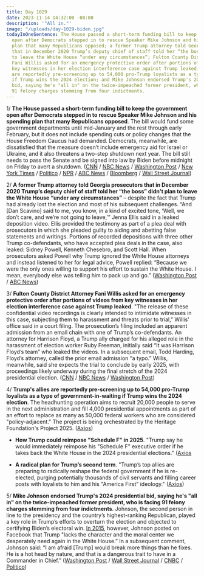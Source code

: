 ```yaml
---
title: Day 1029
date: 2023-11-14 14:32:00 -08:00
description: '"All in."'
image: "/uploads/day-1029-biden.jpg"
todayInOneSentence: The House passed a short-term funding bill to keep the government
  open after Democrats stepped in to rescue Speaker Mike Johnson and his spending
  plan that many Republicans opposed; a former Trump attorney told Georgia prosecutors
  that in December 2020 Trump’s deputy chief of staff told her “the boss” didn't plan
  to leave the White House “under any circumstances”; Fulton County District Attorney
  Fani Willis asked for an emergency protective order after portions of videos from
  key witnesses in her election interference case against Trump leaked; Trump's allies
  are reportedly pre-screening up to 54,000 pro-Trump loyalists as a type of government-in-waiting
  if Trump wins the 2024 election; and Mike Johnson endorsed Trump's 2024 presidential
  bid, saying he's "all in" on the twice-impeached former president, who is facing
  91 felony charges stemming from four indictments.
---
```


1/ **The House passed a short-term funding bill to keep the government open after Democrats stepped in to rescue Speaker Mike Johnson and his spending plan that many Republicans opposed**. The bill would fund some government departments until mid-January and the rest through early February, but it does not include spending cuts or policy changes that the House Freedom Caucus had demanded. Democrats, meanwhile, are dissatisfied that the measure doesn’t include emergency aid for Israel or Ukraine, and it also threatens a two-step shutdown next year. The bill still needs to pass the Senate and be signed into law by Biden before midnight on Friday to avert a shutdown. ([CNN](https://www.cnn.com/politics/live-news/federal-government-shutdown-funding-11-14-23) / [NBC News](https://www.nbcnews.com/politics/congress/live-blog/house-vote-government-shutdown-live-updates-rcna125094) / [Washington Post](https://www.washingtonpost.com/politics/2023/11/14/government-shutdown-updates/) / [New York Times](https://www.nytimes.com/2023/11/14/us/politics/government-shutdown-vote-mike-johnson.html) / [Politico](https://www.politico.com/live-updates/2023/11/14/congress/house-gop-spending-shutdown-laddered-cr-johnson-00127005) / [NPR](https://www.npr.org/2023/11/14/1212856464/house-will-vote-on-speaker-mike-johnsons-plan-to-avert-a-government-shutdown) / [ABC News](https://abcnews.go.com/Politics/house-set-vote-johnson-plan-avert-shutdown-hell/story?id=104877426) / [Bloomberg](https://www.bloomberg.com/news/articles/2023-11-14/us-shutdown-risk-drops-as-more-democrats-back-gop-speaker-s-plan?srnd=premium&sref=MIBMEEoj) / [Wall Street Journal](https://www.wsj.com/politics/speaker-mike-johnson-faces-big-test-in-averting-government-shutdown-41138170?mod=hp_lead_pos5))

2/ **A former Trump attorney told Georgia prosecutors that in December 2020 Trump’s deputy chief of staff told her “the boss” didn't plan to leave the White House “under any circumstances”** – despite the fact that Trump had already lost the election and most of his subsequent challenges. “And \[Dan Scavino\] said to me, you know, in a kind of excited tone, ‘Well, we don’t care, and we’re not going to leave,’” Jenna Ellis said in a leaked deposition video. Ellis provided the testimony as part of a plea deal with prosecutors in which she pleaded guilty to aiding and abetting false statements and writings. Portions of recorded depositions with three other Trump co-defendants, who have accepted plea deals in the case, also leaked: Sidney Powell, Kenneth Chesebro, and Scott Hall. When prosecutors asked Powell why Trump ignored the White House attorneys and instead listened to her for legal advice, Powell replied: “Because we were the only ones willing to support his effort to sustain the White House. I mean, everybody else was telling him to pack up and go.” ([Washington Post](https://www.washingtonpost.com/national-security/2023/11/13/trump-georgia-case-videos-overturn-2020-election/) / [ABC News](https://abcnews.go.com/US/boss-leave-proffer-videos-show-trump-lawyers-telling/story?id=104831939))

3/ **Fulton County District Attorney Fani Willis asked for an emergency protective order after portions of videos from key witnesses in her election interference case against Trump leaked**. "The release of these confidential video recordings is clearly intended to intimidate witnesses in this case, subjecting them to harassment and threats prior to trial," Willis' office said in a court filing. The prosecution’s filing included an apparent admission from an email chain with one of Trump’s co-defendants. An attorney for Harrison Floyd, a Trump ally charged for his alleged role in the harassment of election worker Ruby Freeman, initially said “It was Harrison Floyd’s team” who leaked the videos. In a subsequent email, Todd Harding, Floyd’s attorney, called the prior email admission “a typo.” Willis, meanwhile, said she expects the trial to conclude by early 2025, with proceedings likely underway during the final stretch of the 2024 presidential election. ([CNN](https://www.cnn.com/2023/11/14/politics/fulton-county-proffer-video-leak-filing/index.html) / [NBC News](https://www.nbcnews.com/politics/donald-trump/fulton-county-da-asks-protective-order-leak-witness-videos-trump-elect-rcna125131) / [Washington Post](https://www.washingtonpost.com/national-security/2023/11/14/fani-willis-trump-case-videos/))

4/ **Trump's allies are reportedly pre-screening up to 54,000 pro-Trump loyalists as a type of government-in-waiting if Trump wins the 2024 election**. The headhunting operation aims to recruit 20,000 people to serve in the next administration and fill 4,000 presidential appointments as part of an effort to replace as many as 50,000 federal workers who are considered "policy-adjacent." The project is being orchestrated by the Heritage Foundation's Project 2025. ([Axios](https://www.axios.com/2023/11/13/trump-loyalists-2024-presidential-election))

* **How Trump could reimpose "Schedule F" in 2025**. "Trump say he would immediately reimpose his "Schedule F" executive order if he takes back the White House in the 2024 presidential elections." ([Axios](https://www.axios.com/2022/07/22/trump-presidency-schedule-f-federal-employees)

* **A radical plan for Trump’s second term**. "Trump’s top allies are preparing to radically reshape the federal government if he is re-elected, purging potentially thousands of civil servants and filling career posts with loyalists to him and his "America First” ideology." ([Axios](https://www.axios.com/2022/07/22/trump-2025-radical-plan-second-term))

5/ **Mike Johnson endorsed Trump's 2024 presidential bid, saying he's "all in" on the twice-impeached former president, who is facing 91 felony charges stemming from four indictments**. Johnson, the second person in line to the presidency and the country’s highest-ranking Republican, played a key role in Trump’s efforts to overturn the election and objected to certifying Biden’s electoral win. [In 2015](https://www.nytimes.com/2023/11/14/us/politics/mike-johnson-donald-trump.html), however, Johnson posted on Facebook that Trump "lacks the character and the moral center we desperately need again in the White House.” In a subsequent comment, Johnson said: “I am afraid \[Trump\] would break more things than he fixes. He is a hot head by nature, and that is a dangerous trait to have in a Commander in Chief.” ([Washington Post](https://www.washingtonpost.com/politics/2023/11/14/mike-johnson-donald-trump-president/) / [Wall Street Journal](https://www.wsj.com/politics/elections/mike-johnson-endorses-trump-for-2024-republican-nomination-91fbf1c1?mod=followamazon) / [CNBC](https://www.cnbc.com/2023/11/14/speaker-mike-johnson-endorses-trump-defends-false-election-claims.html) / [Politico](https://www.politico.com/live-updates/2023/11/14/congress/johnson-trump-2024-00127013))